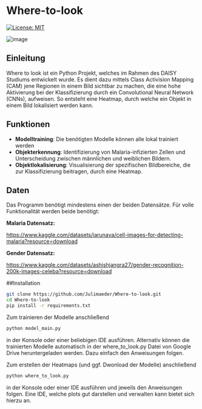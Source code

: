 # Where-to-look
[![License: MIT](https://img.shields.io/badge/License-MIT-yellow.svg)](https://opensource.org/licenses/MIT)


![image](https://img.shields.io/badge/Python-FFD43B?style=for-the-badge&logo=python&logoColor=blue)

## Einleitung
Where to look ist ein Python Projekt, welches im Rahmen des DAISY Studiums entwickelt wurde. Es dient dazu mittels Class Activision Mapping (CAM) jene Regionen in einem Bild sichtbar zu machen, die eine hohe Aktivierung bei der Klassifizierung durch ein Convolutional Neural Network (CNNs), aufweisen. So entsteht eine Heatmap, durch welche ein Objekt in einem Bild lokalisiert werden kann.

## Funktionen
- **Modelltraining**: Die benötigten Modelle können alle lokal trainiert werden
- **Objekterkennung**: Identifizierung von Malaria-infizierten Zellen und Unterscheidung zwischen männlichen und weiblichen Bildern.
- **Objektlokalisierung**: Visualisierung der spezifischen Bildbereiche, die zur Klassifizierung beitragen, durch eine Heatmap.

## Daten
Das Programm benötigt mindestens einen der beiden Datensätze. Für volle Funktionalität werden beide benötigt:

**Malaria Datensatz:**

https://www.kaggle.com/datasets/iarunava/cell-images-for-detecting-malaria?resource=download

**Gender Datensatz:**

https://www.kaggle.com/datasets/ashishjangra27/gender-recognition-200k-images-celeba?resource=download

##Installation

```bash
git clone https://github.com/Julimaeder/Where-to-look.git
cd Where-to-look
pip install -r requirements.txt
```

Zum trainieren der Modelle anschließend 
```bash
python model_main.py
```
in der Konsole oder einer beliebigen IDE ausführen. Alternativ können die trainierten Modelle automatisch in der where_to_look.py Datei von Google Drive heruntergeladen werden. Dazu einfach den Anweisungen folgen.

Zum erstellen der Heatmaps (und ggf. Dwonload der Modelle) anschließend
```bash
python where_to_look.py
```
in der Konsole oder einer IDE ausführen und jeweils den Anweisungen folgen. Eine IDE, welche plots gut darstellen und verwalten kann bietet sich hierzu an.

